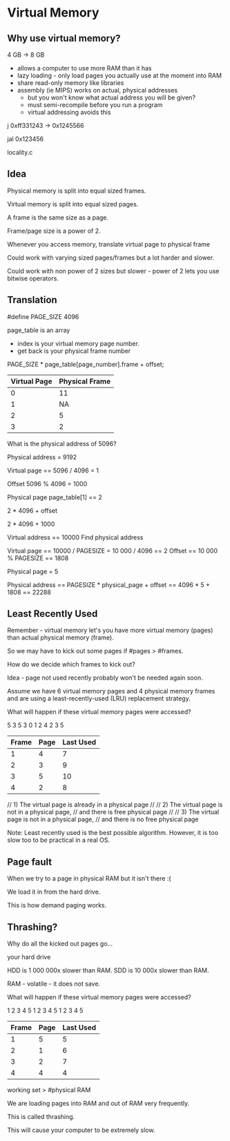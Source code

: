 # Virtual Memory

## Why use virtual memory?

4 GB -> 8 GB

- allows a computer to use more RAM than it has
- lazy loading - only load pages you actually use at the moment into RAM
- share read-only memory like libraries
- assembly (ie MIPS) works on actual, physical addresses
    - but you won't know what actual address you will be given?
    - must semi-recompile before you run a program
    - virtual addressing avoids this

j 0xff331243 -> 0x1245566

jal 0x123456

locality.c

## Idea

Physical memory is split into equal sized frames.

Virtual memory is split into equal sized pages.

A frame is the same size as a page.

Frame/page size is a power of 2.

Whenever you access memory, translate virtual page to physical frame

Could work with varying sized pages/frames but a lot harder and slower.

Could work with non power of 2 sizes but slower - power of 2 lets you use bitwise operators.

## Translation

#define PAGE_SIZE 4096

page_table is an array
- index is your virtual memory page number.
- get back is your physical frame number

PAGE_SIZE * page_table[page_number].frame + offset;

| Virtual Page | Physical Frame|
|--------------|---------------|
| 0            | 11            |
| 1            | NA            |
| 2            | 5             |
| 3            | 2             |

What is the physical address of 5096?

Physical address = 9192

Virtual page == 5096 / 4096 = 1

Offset 5096 % 4096 = 1000

Physical page page_table[1] == 2

2 * 4096 + offset

2 * 4096 + 1000

Virtual address == 10000
Find physical address

Virtual page == 10000 / PAGESIZE = 10 000 / 4096 == 2
Offset == 10 000 % PAGESIZE == 1808

Physical page = 5

Physical address == PAGESIZE * physical_page + offset
                 == 4096 * 5 + 1808
                 == 22288


## Least Recently Used

Remember - virtual memory let's you have more virtual memory (pages) than actual physical memory (frame).

So we may have to kick out some pages if #pages > #frames.

How do we decide which frames to kick out?

Idea - page not used recently probably won't be needed again soon.

Assume we have 6 virtual memory pages and 4 physical memory frames and are using a least-recently-used (LRU) replacement strategy.

What will happen if these virtual memory pages were accessed? 

5 3 5 3 0 1 2 4 2 3 5

| Frame | Page | Last Used |
|-------|------|-----------|
| 1     | 4    | 7         |
| 2     | 3    | 9         |
| 3     | 5    | 10        |
| 4     | 2    | 8         |

// 1) The virtual page is already in a physical page
//
// 2) The virtual page is not in a physical page,
//    and there is free physical page
//
// 3) The virtual page is not in a physical page,
//    and there is no free physical page


Note: Least recently used is the best possible algorithm. However, it is too slow too to be practical in a real OS.

## Page fault

When we try to a page in physical RAM but it isn't there :(

We load it in from the hard drive.

This is how demand paging works.


## Thrashing?

Why do all the kicked out pages go...

your hard drive

HDD is 1 000 000x slower than RAM.
SDD is 10 000x slower than RAM.

RAM - volatile - it does not save.

What will happen if these virtual memory pages were accessed? 

1 2 3 4 5 1 2 3 4 5 1 2 3 4 5

| Frame | Page | Last Used |
|-------|------|-----------|
| 1     | 5    | 5         |
| 2     | 1    | 6         |
| 3     | 2    | 7         |
| 4     | 4    | 4         |

working set > #physical RAM

We are loading pages into RAM and out of RAM very frequently.

This is called thrashing.

This will cause your computer to be extremely slow.

